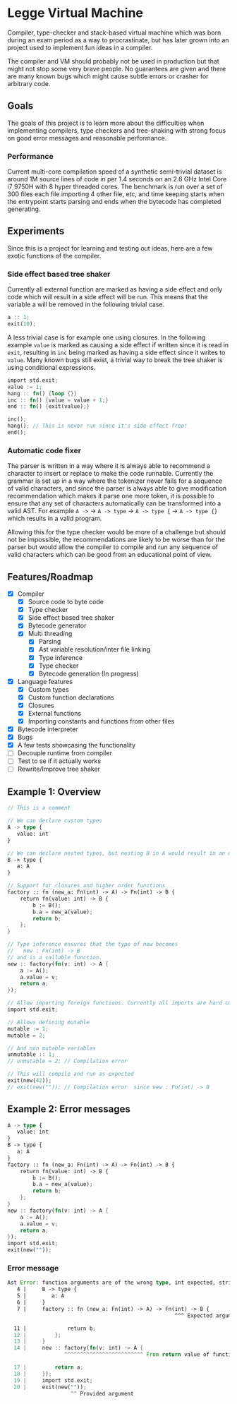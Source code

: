 # Legge Virtual Machine
Compiler, type-checker and stack-based virtual machine which was born during an exam period as a way 
to procrastinate, but has later grown into an project used to implement fun ideas in a compiler.

The compiler and VM should probably not be used in production but that might not stop some very brave people.
No guarantees are given and there are many known bugs which might cause subtle errors or crasher
for arbitrary code.

## Goals
The goals of this project is to learn more about the difficulties when implementing compilers, type checkers and tree-shaking with 
strong focus on good error messages and reasonable performance. 

### Performance
Current multi-core compilation speed of a synthetic semi-trivial dataset is around 1M source lines of code in per 1.4 seconds on 
an 2.6 GHz Intel Core i7 9750H with 8 hyper threaded cores. 
The benchmark is run over a set of 300 files each file importing 4 other file, etc, and time keeping starts when the entrypoint 
starts parsing and ends when the bytecode has completed generating.

## Experiments
Since this is a project for learning and testing out ideas, here are a few exotic functions of the compiler.

### Side effect based tree shaker
Currently all external function are marked as having a side effect and only code which will result in a side effect
will be run. This means that the variable a will be removed in the following trivial case.
```rust
a :: 1;
exit(10);
```

A less trivial case is for example one using closures. In the following example `value` is marked as causing a side effect
if written since it is read in `exit`, resulting in `inc` being marked as having a side effect since it writes to `value`.
Many known bugs still exist, a trivial way to break the tree shaker is using conditional expressions. 
```rust
import std.exit;
value := 1;
hang :: fn() {loop {}}
inc :: fn() {value = value + 1;}
end :: fn() {exit(value);}

inc();
hang(); // This is never run since it's side effect free!
end();
```

### Automatic code fixer
The parser is written in a way where it is always able to recommend a character to insert
or replace to make the code runnable. Currently the grammar is set up in a way where the tokenizer never fails
for a sequence of valid characters, and since the parser is always able to give modification recommendation 
which makes it parse one more token, it is possible to ensure that any set of characters automatically can 
be transformed into a valid AST. 
For example `A ->` -> `A -> type` -> `A -> type {` -> `A -> type {}` which results in a valid program.

Allowing this for the type checker would be more of a challenge but should not be impossible, the 
recommendations are likely to be worse than for the parser but would allow the compiler to compile
and run any sequence of valid characters which can be good from an educational point of view. 

## Features/Roadmap
- [x] Compiler 
  - [x] Source code to byte code
  - [x] Type checker
  - [x] Side effect based tree shaker
  - [x] Bytecode generator
  - [x] Multi threading
      - [x] Parsing
      - [x] Ast variable resolution/inter file linking
      - [x] Type inference
      - [x] Type checker
      - [x] Bytecode generation (In progress)
- [x] Language features
  - [x] Custom types
  - [x] Custom function declarations
  - [x] Closures
  - [x] External functions
  - [x] Importing constants and functions from other files
- [x] Bytecode interpreter
- [x] Bugs
- [x] A few tests showcasing the functionality
- [ ] Decouple runtime from compiler
- [ ] Test to se if it actually works
- [ ] Rewrite/Improve tree shaker 

## Example 1: Overview
```rust
// This is a comment

// We can declare custom types
A -> type {
   value: int
}

// We can declare nested types, but nesting B in A would result in an error.
B -> type {
   a: A
}

// Support for closures and higher order functions
factory :: fn (new_a: Fn(int) -> A) -> Fn(int) -> B {
    return fn(value: int) -> B {
        b := B();
        b.a = new_a(value);
        return b;
    };
}

// Type inference ensures that the type of new becomes
//   new : Fn(int) -> B
// and is a callable function.
new :: factory(fn(v: int) -> A {
    a := A();
    a.value = v;
    return a;
});

// Allow importing foreign functions. Currently all imports are hard coded in the runtime.
import std.exit;

// Allows defining mutable 
mutable := 1;
mutable = 2;

// And non mutable variables 
unmutable :: 1;
// unmutable = 2; // Compilation error

// This will compile and run as expected
exit(new(42));
// exit(new("")); // Compilation error  since new : Fn(int) -> B
```

## Example 2: Error messages
```rust
A -> type {
   value: int
}
B -> type {
   a: A
}
factory :: fn (new_a: Fn(int) -> A) -> Fn(int) -> B {
    return fn(value: int) -> B {
        b := B();
        b.a = new_a(value);
        return b;
    };
}
new :: factory(fn(v: int) -> A {
    a := A();
    a.value = v;
    return a;
});
import std.exit;
exit(new(""));
```

### Error message
```rust
Ast Error: function arguments are of the wrong type, int expected, string provided
   4 |     B -> type {
   5 |        a: A
   6 |     }
   7 |     factory :: fn (new_a: Fn(int) -> A) -> Fn(int) -> B {
                                                     ^^^ Expected argument type

  11 |             return b;
  12 |         };
  13 |     }
  14 |     new :: factory(fn(v: int) -> A {
                  ^^^^^^^^^^^^^^^^^^^^^^^^^ From return value of function

  17 |         return a;
  18 |     });
  19 |     import std.exit;
  20 |     exit(new(""));
                    ^^ Provided argument
```